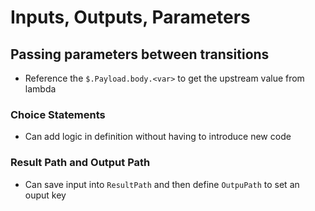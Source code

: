 # Inputs, Outputs, Parameters

## Passing parameters between transitions
* Reference the `$.Payload.body.<var>` to get the upstream value from lambda

### Choice Statements
* Can add logic in definition without having to introduce new code

### Result Path and Output Path
* Can save input into `ResultPath` and then define `OutpuPath` to set an ouput key
